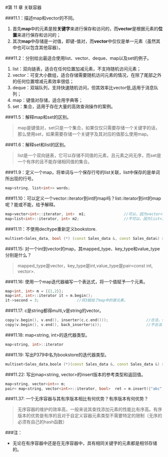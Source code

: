 #第 11 章  关联容器

###11.1：描述map和vector的不同。  
1. 首先**map**中的元素是按**关键字**来进行保存和访问的，而**vector**是根据元素的**位置**来进行保存和访问的；   
2. 其次**map**中存储是一对值，即键-值对，而**vector**中仅仅是单一元素（虽然其中也可以包含其他容器）。     

###11.2：分别给出最适合使用list、vector、deque、map以及set的例子。  
1. list：双向链表，适合在任何位置加减元素，不支持随机访问元素；   
2. vector：可变大小数组，适合存储需要随机访问元素的情况，在除了尾部之外的任何位置增减元素效率很低；  
3. deque：双端队列，支持快速随机访问，但其效率比vector低,适用于消息队列；
4. map：键值对存储，适合用字典等；
5. set：集合，适用于存在大量的高效查询操作的案例。   


###11.5：解释map和set的区别。
> map是键值对，set只是一个集合，如果仅仅只需要存储一个关键字的话，那么使用set，如果需要存储一个关键字及其对应的值那么使用map。


###11.6：解释set和list的区别。
> list是一个双向链表，它可以存储不同值的元素，且元素之间无序，而set是一个有序的且不能存储相同值的集合。


###11.9：定义一个map，将单词与一个保存行号的list关联，list中保存的是单词所出现的行号。
```C++
map<string, list<int>> words;
```


###11.10：可以定义一个vector<int>::iterator到int的map吗？list<int>::iterator到int的map呢？能或不能，给予解释。
```C++
map<vector<int>::iterator, int>  m1;                 //可以，因为vector<int>::iterator有比较运算
map<list<int>::iterator, int> m2;                    //不可以，因为list<int>::iterator没有比较运算，声明不提示错误，一旦插入元素就会提示错误。
```


###11.11：不使用decltype重新定义bookstore.
```C++
multiset<Sales_data, bool (*) (const Sales_data &, const Sales_data&) >  bookstore(compareIsbn);
```


###11.15: 对一个int到vector<int>的map，其mapped_type、key_type和value_type分别是什么？
> mapped_type是vector<int>，key_type是int,value_type是pair<const int, vector<int>>.


###11.16: 使用一个map迭代器编写一个表达式，将一个值赋予一个元素。
```C++
map<int, int> m = {{1,2}};
map<int, int>::iterator it = m.begin();
it->second = 3;                 //将3赋给了map中的首元素。
```

###11.17: c是string都得multi,v是string的vector。
```C++
copy(v.begin(), v.end(), inserter(c,c.end()));                 //合法，set有insert
copy(v.begin(), v.end(), back_inserter(c));                    //不合法，set没有push_back
```

###11.18: map<string, int>的迭代器类型。
```C++
map<string, int>::iterator
```


###11.19: 写出P379中名为bookstore的迭代器类型。
```C++
multiset<Sales_data,boole (*)(const Sales_data &, const Sales_data &) > ::iterator;
```


###11.22: 写出map<string, vector<int>>的insert版本的参考类型和返回值。
```C++
map<string, vector<int>> m;
pair< map<string, vector<int>>::iterator, bool>  ret = m.insert({"abc", {1,2,3}});    //参数类型是pair<string, vector<int>>
```


###11.37: 一个无序容器与其有序版本相比有何优势？有序版本有何优势？

> 无序容器的维护的效率高，一般来说其查找添加元素的性能比有序高。有序版本的优势是有序的且对于自定义容器元素类型不需要特定的限制（无序的必须有自己的hash函数）


###注：

> 
* 无论在有序容器中还是在无序容器中，具有相同关键字的元素都是相邻存储的。   

